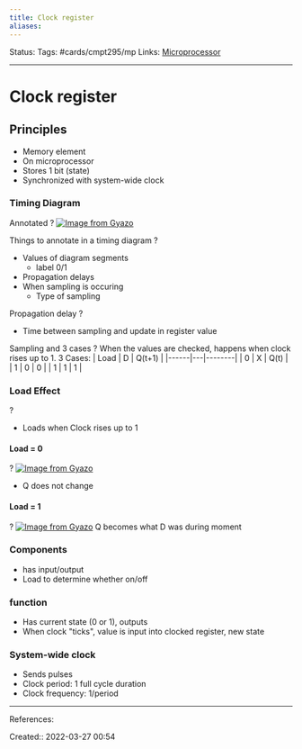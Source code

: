 ```yaml
---
title: Clock register
aliases:
---
```

Status:
Tags: #cards/cmpt295/mp 
Links: [Microprocessor](out/microprocessor.md)
___

# Clock register

## Principles
- Memory element
- On microprocessor
- Stores 1 bit (state)
- Synchronized with system-wide clock

### Timing Diagram
Annotated
?
[![Image from Gyazo](https://i.gyazo.com/89e1af9bb0f41d2d08e1234fdcf01ad8.png)](https://gyazo.com/89e1af9bb0f41d2d08e1234fdcf01ad8)

Things to annotate in a timing diagram
?
- Values of diagram segments
	- label 0/1
- Propagation delays
- When sampling is occuring
	- Type of sampling

Propagation delay
?
- Time between sampling and update in register value

Sampling and 3 cases
?
When the values are checked, happens when clock rises up to 1.
3 Cases:
| Load | D | Q(t+1) |
|------|---|--------|
| 0    | X | Q(t)   |
| 1    | 0 | 0      |
| 1    | 1 | 1      |


### Load Effect
?
- Loads when Clock rises up to 1

#### Load = 0
?
[![Image from Gyazo](https://i.gyazo.com/6b87ec6df6b1408d5af4ff79ec318365.png)](https://gyazo.com/6b87ec6df6b1408d5af4ff79ec318365)
- Q does not change

#### Load = 1
?
[![Image from Gyazo](https://i.gyazo.com/1f688c4fd3aa3cd710cd885e3df10418.png)](https://gyazo.com/1f688c4fd3aa3cd710cd885e3df10418)
Q becomes what D was during moment

### Components
- has input/output
- Load to determine whether on/off

###  function
- Has current state (0 or 1),  outputs
- When clock "ticks", value is input into clocked register, new state

### System-wide clock
- Sends pulses
- Clock period: 1 full cycle duration
- Clock frequency: 1/period

___
References:

Created:: 2022-03-27 00:54

